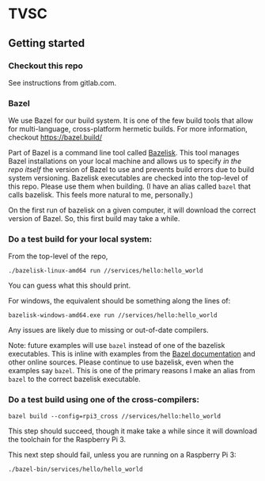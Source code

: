 # TVSC

## Getting started

### Checkout this repo

See instructions from gitlab.com.

### Bazel

We use Bazel for our build system. It is one of the few build tools that allow for multi-language, cross-platform hermetic builds. For more information, checkout https://bazel.build/

Part of Bazel is a command line tool called [Bazelisk](https://github.com/bazelbuild/bazelisk). This tool manages Bazel installations on your local machine and allows us to specify *in the repo itself* the version of Bazel to use and prevents build errors due to build system versioning. Bazelisk executables are checked into the top-level of this repo. Please use them when building. (I have an alias called `bazel` that calls bazelisk. This feels more natural to me, personally.)

On the first run of bazelisk on a given computer, it will download the correct version of Bazel. So, this first build may take a while.

### Do a test build for your local system:

From the top-level of the repo,
```
./bazelisk-linux-amd64 run //services/hello:hello_world
```

You can guess what this should print.

For windows, the equivalent should be something along the lines of:
```
bazelisk-windows-amd64.exe run //services/hello:hello_world
```

Any issues are likely due to missing or out-of-date compilers.

Note: future examples will use `bazel` instead of one of the bazelisk executables. This is inline with examples from the [Bazel documentation](https://bazel.build/) and other online sources. Please continue to use bazelisk, even when the examples say `bazel`. This is one of the primary reasons I make an alias from `bazel` to the correct bazelisk executable.

### Do a test build using one of the cross-compilers:
```
bazel build --config=rpi3_cross //services/hello:hello_world
```

This step should succeed, though it make take a while since it will download the toolchain for the Raspberry Pi 3.

This next step should fail, unless you are running on a Raspberry Pi 3:

```
./bazel-bin/services/hello/hello_world
```
